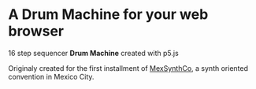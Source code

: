 # A Drum Machine for your web browser 
16 step sequencer **Drum Machine** created with p5.js

Originaly created for the first installment of [MexSynthCo](https://mexsynthco.com/), a synth oriented convention in Mexico City.


